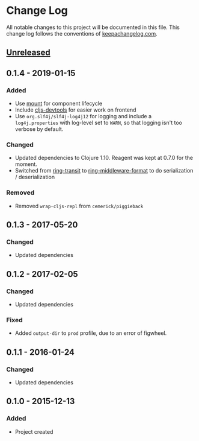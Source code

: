 # Change Log
All notable changes to this project will be documented in this file. This change log follows the conventions of [keepachangelog.com](http://keepachangelog.com/).

## [Unreleased][unreleased]

## 0.1.4 - 2019-01-15
### Added
 - Use [mount](https://github.com/tolitius/mount) for component lifecycle
 - Include [cljs-devtools](https://github.com/binaryage/cljs-devtools) for easier work on frontend
 - Use `org.slf4j/slf4j-log4j12` for logging and include a `log4j.properties` with log-level set to `WARN`, so that logging isn't too verbose by default.

### Changed
 - Updated dependencies to Clojure 1.10. Reagent was kept at 0.7.0 for the moment.
 - Switched from [ring-transit](https://github.com/jalehman/ring-transit) to [ring-middleware-format](https://github.com/ngrunwald/ring-middleware-format) to do serialization / deserialization

### Removed
 - Removed `wrap-cljs-repl` from `cemerick/piggieback`

## 0.1.3 - 2017-05-20
### Changed
 - Updated dependencies

## 0.1.2 - 2017-02-05
### Changed
 - Updated dependencies

### Fixed
 - Added `output-dir` to `prod` profile, due to an error of figwheel.

## 0.1.1 - 2016-01-24
### Changed
 - Updated dependencies

## 0.1.0 - 2015-12-13
### Added
 - Project created

[Unreleased]:
https://github.com/Heliosmaster/reagent-ajax/compare/v0.1.4...HEAD
